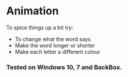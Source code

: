 # Animation

To spice things up a bit try:
- To change what the word says
- Make the word longer or shorter
- Make each letter a different colour

### Tested on Windows 10, 7 and BackBox.
